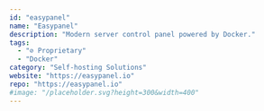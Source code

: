 ```yaml
---
id: "easypanel"
name: "Easypanel"
description: "Modern server control panel powered by Docker."
tags:
  - "⊘ Proprietary"
  - "Docker"
category: "Self-hosting Solutions"
website: "https://easypanel.io"
repo: "https://easypanel.io"
#image: "/placeholder.svg?height=300&width=400"
---
```



